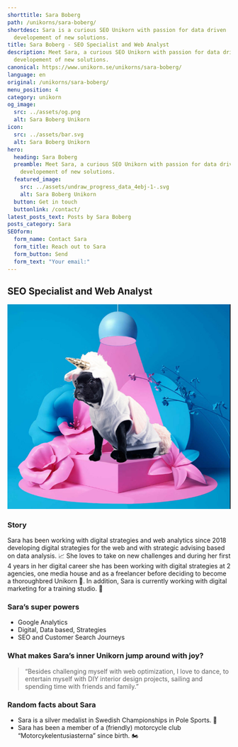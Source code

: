 ```yaml
---
shorttitle: Sara Boberg
path: /unikorns/sara-boberg/
shortdesc: Sara is a curious SEO Unikorn with passion for data driven
  developement of new solutions.
title: Sara Boberg - SEO Specialist and Web Analyst
description: Meet Sara, a curious SEO Unikorn with passion for data driven
  developement of new solutions.
canonical: https://www.unikorn.se/unikorns/sara-boberg/
language: en
original: /unikorns/sara-boberg/
menu_position: 4
category: unikorn
og_image:
  src: ../assets/og.png
  alt: Sara Boberg Unikorn
icon:
  src: ../assets/bar.svg
  alt: Sara Boberg Unikorn
hero:
  heading: Sara Boberg
  preamble: Meet Sara, a curious SEO Unikorn with passion for data driven
    developement of new solutions.
  featured_image:
    src: ../assets/undraw_progress_data_4ebj-1-.svg
    alt: Sara Boberg Unikorn
  button: Get in touch
  buttonlink: /contact/
latest_posts_text: Posts by Sara Boberg
posts_category: Sara
SEOform:
  form_name: Contact Sara
  form_title: Reach out to Sara
  form_button: Send
  form_text: "Your email:"
---
```

## S﻿EO Specialist and Web Analyst

![Sara Boberg Unikorn](../assets/new-unikorn.jpg)

### Story

Sara has been working with digital strategies and web analytics since 2018 developing digital strategies for the web and with strategic advising based on data analysis. 📈 She loves to take on new challenges and during her first 4 years in her digital career she has been working with digital strategies at 2 agencies, one media house and as a freelancer before deciding to become a thoroughbred Unikorn 🦄. In addition, Sara is currently working with digital marketing for a training studio. 🤸

### Sara’s super powers

* Google Analytics
* Digital, Data based, Strategies
* SEO and Customer Search Journeys

### What makes Sara’s inner Unikorn jump around with joy?

> “Besides challenging myself with web optimization, I love to dance, to entertain myself with DIY interior design projects, sailing and spending time with friends and family.”

### Random facts about Sara

* Sara is a silver medalist in Swedish Championships in Pole Sports. 🥈
* Sara has been a member of a (friendly) motorcycle club “Motorcykelentusiasterna” since birth. 🏍️